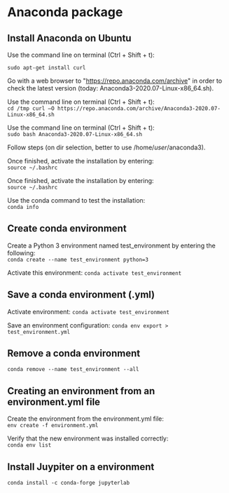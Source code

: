 # Anaconda package

## Install Anaconda on Ubuntu

Use the command line on terminal (Ctrl + Shift + t):

`sudo apt-get install curl`

Go with a web browser to "https://repo.anaconda.com/archive" in order to check the latest version (today: Anaconda3-2020.07-Linux-x86_64.sh).

Use the command line on terminal (Ctrl + Shift + t):  
`cd /tmp
curl –O https://repo.anaconda.com/archive/Anaconda3-2020.07-Linux-x86_64.sh`

Use the command line on terminal (Ctrl + Shift + t):  
`sudo bash Anaconda3-2020.07-Linux-x86_64.sh`

Follow steps (on dir selection, better to use /home/*user*/anaconda3).

Once finished, activate the installation by entering:  
`source ~/.bashrc`

Once finished, activate the installation by entering:  
`source ~/.bashrc`

Use the conda command to test the installation:  
`conda info`

## Create conda environment

Create a Python 3 environment named test_environment by entering the following:  
`conda create --name test_environment python=3`

Activate this environment:
`conda activate test_environment`

## Save a conda environment (.yml)

Activate environment:
`conda activate test_environment`

Save an environment configuration:
`conda env export > test_environment.yml`

## Remove a conda environment

`conda remove --name test_environment --all`

## Creating an environment from an environment.yml file

Create the environment from the environment.yml file:  
`env create -f environment.yml`

Verify that the new environment was installed correctly:  
`conda env list`

## Install Juypiter on a environment
`conda install -c conda-forge jupyterlab`
